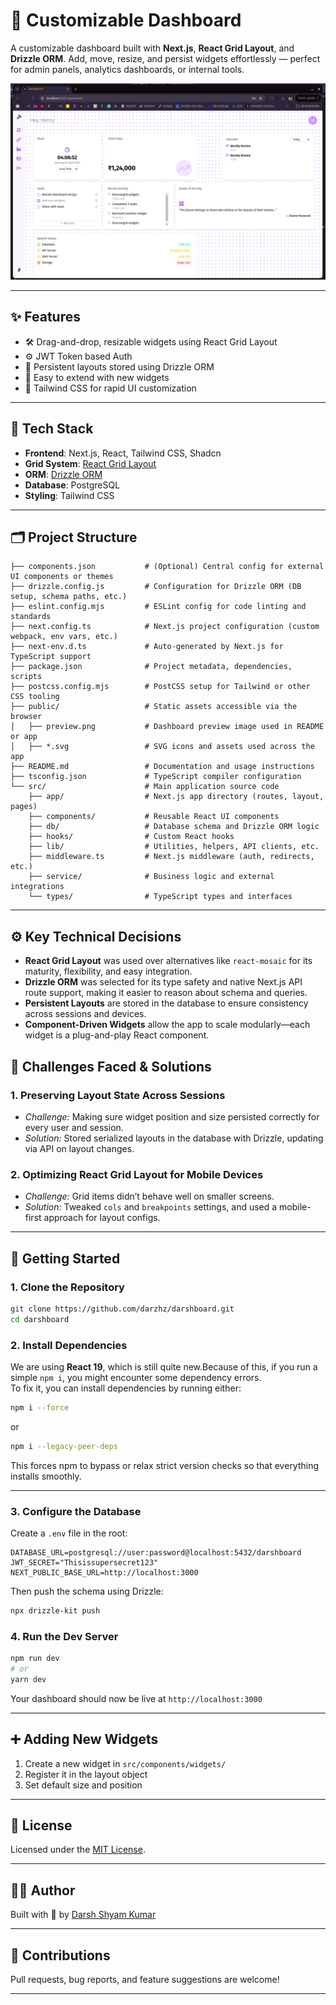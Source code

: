 # 🧩 Customizable Dashboard

A customizable dashboard built with **Next.js**, **React Grid Layout**, and **Drizzle ORM**. Add, move, resize, and persist widgets effortlessly — perfect for admin panels, analytics dashboards, or internal tools.

![Dashboard Preview](./public/preview.png)

---

## ✨ Features

- 🛠 Drag-and-drop, resizable widgets using React Grid Layout
- ⚙️ JWT Token based Auth
- 💾 Persistent layouts stored using Drizzle ORM
- 🔌 Easy to extend with new widgets
- 🎨 Tailwind CSS for rapid UI customization

---

## 🧰 Tech Stack

- **Frontend**: Next.js, React, Tailwind CSS, Shadcn 
- **Grid System**: [React Grid Layout](https://github.com/react-grid-layout/react-grid-layout)  
- **ORM**: [Drizzle ORM](https://orm.drizzle.team)  
- **Database**: PostgreSQL  
- **Styling**: Tailwind CSS

---
## 🗂 Project Structure

```
├── components.json           # (Optional) Central config for external UI components or themes
├── drizzle.config.js         # Configuration for Drizzle ORM (DB setup, schema paths, etc.)
├── eslint.config.mjs         # ESLint config for code linting and standards
├── next.config.ts            # Next.js project configuration (custom webpack, env vars, etc.)
├── next-env.d.ts             # Auto-generated by Next.js for TypeScript support
├── package.json              # Project metadata, dependencies, scripts
├── postcss.config.mjs        # PostCSS setup for Tailwind or other CSS tooling
├── public/                   # Static assets accessible via the browser
│   ├── preview.png           # Dashboard preview image used in README or app
│   ├── *.svg                 # SVG icons and assets used across the app
├── README.md                 # Documentation and usage instructions
├── tsconfig.json             # TypeScript compiler configuration
└── src/                      # Main application source code
    ├── app/                  # Next.js app directory (routes, layout, pages)
    ├── components/           # Reusable React UI components
    ├── db/                   # Database schema and Drizzle ORM logic
    ├── hooks/                # Custom React hooks
    ├── lib/                  # Utilities, helpers, API clients, etc.
    ├── middleware.ts         # Next.js middleware (auth, redirects, etc.)
    ├── service/              # Business logic and external integrations
    └── types/                # TypeScript types and interfaces

```
---
## ⚙️ Key Technical Decisions

- **React Grid Layout** was used over alternatives like `react-mosaic` for its maturity, flexibility, and easy integration.
- **Drizzle ORM** was selected for its type safety and native Next.js API route support, making it easier to reason about schema and queries.
- **Persistent Layouts** are stored in the database to ensure consistency across sessions and devices.
- **Component-Driven Widgets** allow the app to scale modularly—each widget is a plug-and-play React component.

## 🧩 Challenges Faced & Solutions

### 1. **Preserving Layout State Across Sessions**
   - *Challenge:* Making sure widget position and size persisted correctly for every user and session.
   - *Solution:* Stored serialized layouts in the database with Drizzle, updating via API on layout changes.

### 2. **Optimizing React Grid Layout for Mobile Devices**
   - *Challenge:* Grid items didn’t behave well on smaller screens.
   - *Solution:* Tweaked `cols` and `breakpoints` settings, and used a mobile-first approach for layout configs.
---
## 🚀 Getting Started

### 1. Clone the Repository

```bash
git clone https://github.com/darzhz/darshboard.git
cd darshboard
```

### 2. Install Dependencies
We are using **React 19**, which is still quite new.Because of this, if you run a simple `npm i`, you might encounter some dependency errors.  
To fix it, you can install dependencies by running either:

```bash
npm i --force
```
or
```bash
npm i --legacy-peer-deps
```

This forces npm to bypass or relax strict version checks so that everything installs smoothly.

---
### 3. Configure the Database

Create a `.env` file in the root:

```env
DATABASE_URL=postgresql://user:password@localhost:5432/darshboard
JWT_SECRET="Thisissupersecret123"
NEXT_PUBLIC_BASE_URL=http://localhost:3000
```

Then push the schema using Drizzle:

```bash
npx drizzle-kit push
```

### 4. Run the Dev Server

```bash
npm run dev
# or
yarn dev
```

Your dashboard should now be live at `http://localhost:3000`

---


## ➕ Adding New Widgets

1. Create a new widget in `src/components/widgets/`
2. Register it in the layout object
3. Set default size and position

---

## 📄 License

Licensed under the [MIT License](LICENSE).

---

## 🙋‍♀️ Author

Built with 💙 by [Darsh Shyam Kumar](https://github.com/darzhz)

---

## 🤝 Contributions

Pull requests, bug reports, and feature suggestions are welcome!


---

